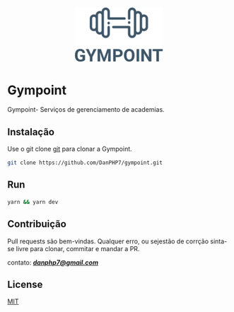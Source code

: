 <h1 align="center">
  <img alt="Gympoint" title="Gympoint" src="gympoint.png" width="200px" />
</h1>

# Gympoint

Gympoint- Serviços de gerenciamento de academias.

## Instalação

Use o git clone [git](https://github.com/DanPHP7/gympoint/) para clonar a Gympoint.

```bash
git clone https://github.com/DanPHP7/gympoint.git
```

## Run

```bash
yarn && yarn dev
```

## Contribuição
Pull requests são bem-vindas. Qualquer erro, ou sejestão de corrção sinta-se livre para clonar, commitar e mandar a PR.

contato: ***<danphp7@gmail.com>***

## License
[MIT](https://choosealicense.com/licenses/mit/)
